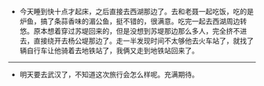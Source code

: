 - 今天睡到快十点才起床，之后直接去西湖那边了。去和老聂一起吃饭，吃的是炉鱼，搞了条蒜香味的湄公鱼，挺不错的，很满意。吃完一起去西湖周边转悠。原本想着穿过苏堤回来的，但是没想到苏堤那边那么多人，完全挤不进去，直接绕开去杨公堤那边了。走一半发现时间不太够他去火车站了，就找了辆自行车让他骑着去地铁站了，我俩又走到地铁站回来了。
- ---
- 明天要去武汉了，不知道这次旅行会怎么样呢。充满期待。